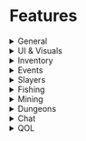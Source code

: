 # Features

<details>
<summary>General</summary>

- `/swiki` / `/wikisearch` command
  - Opens the official Hypixel wiki but with a search result, instead of requiring an item ID like `/wiki`
- Command keybinds
- Chat notifications

</details>

<details>
<summary>UI & Visuals</summary>

- Info Boxes (see below)
- Etherwarp Helper
- Temporary Waypoints
- Remove front-facing third-person camera view
- Various rendering tweaks:
  - Hide lightning bolts
  - Fix (or remove) armor enchantment glints
  - Arm swing animation tweaks
  - First-person item model positioning options

<details>
<summary>Info Boxes</summary>

<!-- TODO placeholders? functions? what actual end-user terminology do we want to use for this? -->

Info Boxes display any provided text on-screen, and also replace the following placeholders with relevant information:

- Client information:
  - `{fps}`
  - `{ping}`
- Server information:
  - `{day}`
- Player position:
  - `{x}`, `{y}`, `{z}`
  - `{bps}`
  - `{pitch}`
  - `{yaw}`
  - `{zone}`
- SkyBlock profile information:
  - `{level}`, `{level_color}`
  - `{xp}`
  - `{coins}`
  - `{bits}`

</details>
</details>

<details>
<summary>Inventory</summary>

- Item & UI slot info
- SBA-style enchantment tooltips
- Item pickup log

</details>

<details>
<summary>Events</summary>

- Hoppity's Hunt:
  - Egglocator location guess
  - Require mythic Rabbit pet to open Chocolate Factory

- Mythological Ritual:
  - Ancestral Spade location guess
  - Highlight nearby burrows
  - Send an alert in all/party chat on Inquisitor spawn
  - Rare drop messages

</details>

<details>
<summary>Slayers</summary>

- Boss and MiniBoss alerts
- Highlight MiniBosses
- Announce slayer boss kill time
- Wolf slayer:
  - Hide Sven Pup nametags
- Enderman slayer:
  - Boss phase highlighting
  - Beacon highlighting and alert
  - Highlight fixations
  - Lazer phase timer
- Blaze slayer:
  - Highlight current hellion shield

</details>

<details>
<summary>Fishing</summary>

- Hide other player's fishing rods
- Sea creature catch notifications
- Bobber timer for Slugfish
- Trophy fishing chat message counter
- Highlight thunder sparks

</details>

<details>
<summary>Mining</summary>

- Glacite Mineshaft corpse locator
  - Can also automatically share corpse locations in party chat
- Worm spawn alerts

</details>

<details>
<summary>Dungeons</summary>

- Simon Says device timer
- Highlight starred mobs

</details>

<details>
<summary>Chat</summary>

- Copy chat
- Send a chat message on mythic sea creature & Vanquisher spawn
- Various chat filters
- Chat commands

</details>

<details>
<summary>QOL</summary>

- Various sound filters
- Garden:
  - Mouse lock (`/noba lockmouse`)
  - Reduce mouse sensitivity while holding a farming tool

</details>
